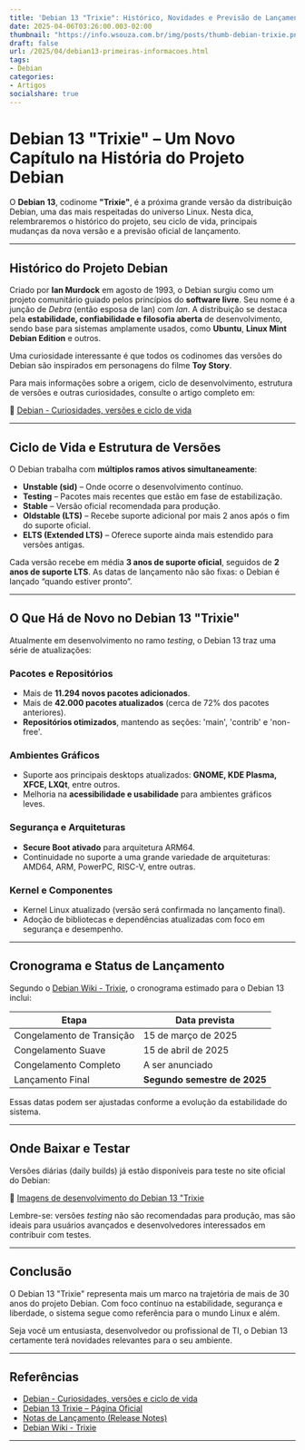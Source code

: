 ```yaml
---
title: 'Debian 13 "Trixie": Histórico, Novidades e Previsão de Lançamento'
date: 2025-04-06T03:26:00.003-02:00
thumbnail: "https://info.wsouza.com.br/img/posts/thumb-debian-trixie.png"
draft: false
url: /2025/04/debian13-primeiras-informacoes.html
tags: 
- Debian
categories:
- Artigos
socialshare: true
---
```


# Debian 13 "Trixie" – Um Novo Capítulo na História do Projeto Debian

O **Debian 13**, codinome **"Trixie"**, é a próxima grande versão da distribuição Debian, uma das mais respeitadas do universo Linux. Nesta dica, relembraremos o histórico do projeto, seu ciclo de vida, principais mudanças da nova versão e a previsão oficial de lançamento.

---

## Histórico do Projeto Debian

Criado por **Ian Murdock** em agosto de 1993, o Debian surgiu como um projeto comunitário guiado pelos princípios do **software livre**. Seu nome é a junção de *Debra* (então esposa de Ian) com *Ian*. A distribuição se destaca pela **estabilidade, confiabilidade e filosofia aberta** de desenvolvimento, sendo base para sistemas amplamente usados, como **Ubuntu**, **Linux Mint Debian Edition** e outros.

Uma curiosidade interessante é que todos os codinomes das versões do Debian são inspirados em personagens do filme **Toy Story**.

Para mais informações sobre a origem, ciclo de desenvolvimento, estrutura de versões e outras curiosidades, consulte o artigo completo em:

🔗 <a href="https://info.wsouza.com.br/2019/07/debian-curiosidades-informacoes-suas-versoes-e-ciclo-de-vida.html" target="_blank">Debian - Curiosidades, versões e ciclo de vida</a>

---

## Ciclo de Vida e Estrutura de Versões

O Debian trabalha com **múltiplos ramos ativos simultaneamente**:

- **Unstable (sid)** – Onde ocorre o desenvolvimento contínuo.
- **Testing** – Pacotes mais recentes que estão em fase de estabilização.
- **Stable** – Versão oficial recomendada para produção.
- **Oldstable (LTS)** – Recebe suporte adicional por mais 2 anos após o fim do suporte oficial.
- **ELTS (Extended LTS)** – Oferece suporte ainda mais estendido para versões antigas.

Cada versão recebe em média **3 anos de suporte oficial**, seguidos de **2 anos de suporte LTS**. As datas de lançamento não são fixas: o Debian é lançado “quando estiver pronto”.

---

## O Que Há de Novo no Debian 13 "Trixie"

Atualmente em desenvolvimento no ramo *testing*, o Debian 13 traz uma série de atualizações:

### Pacotes e Repositórios
- Mais de **11.294 novos pacotes adicionados**.
- Mais de **42.000 pacotes atualizados** (cerca de 72% dos pacotes anteriores).
- **Repositórios otimizados**, mantendo as seções: 'main', 'contrib' e 'non-free'.

### Ambientes Gráficos
- Suporte aos principais desktops atualizados: **GNOME, KDE Plasma, XFCE, LXQt**, entre outros.
- Melhoria na **acessibilidade e usabilidade** para ambientes gráficos leves.

### Segurança e Arquiteturas
- **Secure Boot ativado** para arquitetura ARM64.
- Continuidade no suporte a uma grande variedade de arquiteturas: AMD64, ARM, PowerPC, RISC-V, entre outras.

### Kernel e Componentes
- Kernel Linux atualizado (versão será confirmada no lançamento final).
- Adoção de bibliotecas e dependências atualizadas com foco em segurança e desempenho.

---

## Cronograma e Status de Lançamento

Segundo o <a href="https://wiki.debian.org/DebianTrixie" target="_blank">Debian Wiki - Trixie</a>, o cronograma estimado para o Debian 13 inclui:

| Etapa                   | Data prevista          |
|------------------------|------------------------|
| Congelamento de Transição | 15 de março de 2025    |
| Congelamento Suave        | 15 de abril de 2025    |
| Congelamento Completo     | A ser anunciado        |
| Lançamento Final          | **Segundo semestre de 2025** |

Essas datas podem ser ajustadas conforme a evolução da estabilidade do sistema.

---

## Onde Baixar e Testar

Versões diárias (daily builds) já estão disponíveis para teste no site oficial do Debian:

🔗 <a href="https://www.debian.org/devel/debian-installer/" target="_blank">Imagens de desenvolvimento do Debian 13 "Trixie</a>

Lembre-se: versões *testing* não são recomendadas para produção, mas são ideais para usuários avançados e desenvolvedores interessados em contribuir com testes.

---

## Conclusão

O Debian 13 "Trixie" representa mais um marco na trajetória de mais de 30 anos do projeto Debian. Com foco contínuo na estabilidade, segurança e liberdade, o sistema segue como referência para o mundo Linux e além.

Seja você um entusiasta, desenvolvedor ou profissional de TI, o Debian 13 certamente terá novidades relevantes para o seu ambiente.

---

## Referências

- <a href="https://info.wsouza.com.br/2019/07/debian-curiosidades-informacoes-suas-versoes-e-ciclo-de-vida.html" target="_blank">Debian - Curiosidades, versões e ciclo de vida</a>
- <a href="https://www.debian.org/releases/trixie/" target="_blank">Debian 13 Trixie – Página Oficial</a>
- <a href="https://www.debian.org/releases/trixie/release-notes/" target="_blank">Notas de Lançamento (Release Notes)</a>
- <a href="https://wiki.debian.org/DebianTrixie" target="_blank">Debian Wiki - Trixie</a>

---


